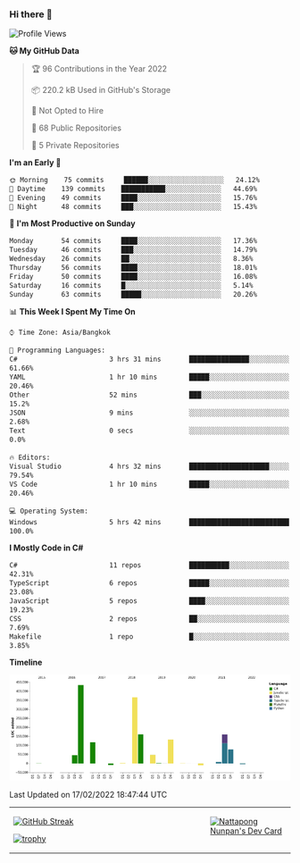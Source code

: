 ### Hi there 👋

<!--START_SECTION:waka-->
![Profile Views](http://img.shields.io/badge/Profile%20Views-0-blue)

**🐱 My GitHub Data** 

> 🏆 96 Contributions in the Year 2022
 > 
> 📦 220.2 kB Used in GitHub's Storage 
 > 
> 🚫 Not Opted to Hire
 > 
> 📜 68 Public Repositories 
 > 
> 🔑 5 Private Repositories  
 > 
**I'm an Early 🐤** 

```text
🌞 Morning    75 commits     ██████░░░░░░░░░░░░░░░░░░░   24.12% 
🌆 Daytime    139 commits    ███████████░░░░░░░░░░░░░░   44.69% 
🌃 Evening    49 commits     ████░░░░░░░░░░░░░░░░░░░░░   15.76% 
🌙 Night      48 commits     ███░░░░░░░░░░░░░░░░░░░░░░   15.43%

```
📅 **I'm Most Productive on Sunday** 

```text
Monday       54 commits     ████░░░░░░░░░░░░░░░░░░░░░   17.36% 
Tuesday      46 commits     ███░░░░░░░░░░░░░░░░░░░░░░   14.79% 
Wednesday    26 commits     ██░░░░░░░░░░░░░░░░░░░░░░░   8.36% 
Thursday     56 commits     ████░░░░░░░░░░░░░░░░░░░░░   18.01% 
Friday       50 commits     ████░░░░░░░░░░░░░░░░░░░░░   16.08% 
Saturday     16 commits     █░░░░░░░░░░░░░░░░░░░░░░░░   5.14% 
Sunday       63 commits     █████░░░░░░░░░░░░░░░░░░░░   20.26%

```


📊 **This Week I Spent My Time On** 

```text
⌚︎ Time Zone: Asia/Bangkok

💬 Programming Languages: 
C#                       3 hrs 31 mins       ███████████████░░░░░░░░░░   61.66% 
YAML                     1 hr 10 mins        █████░░░░░░░░░░░░░░░░░░░░   20.46% 
Other                    52 mins             ███░░░░░░░░░░░░░░░░░░░░░░   15.2% 
JSON                     9 mins              ░░░░░░░░░░░░░░░░░░░░░░░░░   2.68% 
Text                     0 secs              ░░░░░░░░░░░░░░░░░░░░░░░░░   0.0%

🔥 Editors: 
Visual Studio            4 hrs 32 mins       ████████████████████░░░░░   79.54% 
VS Code                  1 hr 10 mins        █████░░░░░░░░░░░░░░░░░░░░   20.46%

💻 Operating System: 
Windows                  5 hrs 42 mins       █████████████████████████   100.0%

```

**I Mostly Code in C#** 

```text
C#                       11 repos            ██████████░░░░░░░░░░░░░░░   42.31% 
TypeScript               6 repos             █████░░░░░░░░░░░░░░░░░░░░   23.08% 
JavaScript               5 repos             ████░░░░░░░░░░░░░░░░░░░░░   19.23% 
CSS                      2 repos             ██░░░░░░░░░░░░░░░░░░░░░░░   7.69% 
Makefile                 1 repo              █░░░░░░░░░░░░░░░░░░░░░░░░   3.85%

```


**Timeline**

![Chart not found](https://raw.githubusercontent.com/aixasz/aixasz/main/charts/bar_graph.png) 


 Last Updated on 17/02/2022 18:47:44 UTC
<!--END_SECTION:waka-->

<table>
<tr>
<td width="70%" valign="top">
 
 [![GitHub Streak](http://github-readme-streak-stats.herokuapp.com?user=aixasz&theme=github-dark&hide_border=true&date_format=%5BY%20%5DM%20j)](https://git.io/streak-stats)

 [![trophy](https://github-profile-trophy.vercel.app/?username=aixasz&theme=onedark)](https://github.com/ryo-ma/github-profile-trophy)
 </td>
<td width="30%" valign="top">
 
<a href="https://app.daily.dev/aixasz"><img src="https://api.daily.dev/devcards/403207936e6547c9a85ea449e9f3abe8.png?r=re8" alt="Nattapong Nunpan's Dev Card"/></a>

 </td>
</tr>
</table>
 
